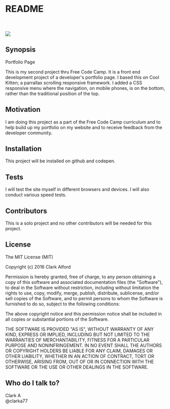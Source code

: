# README #
<br><br>
<img src="https://cloud.githubusercontent.com/assets/17029470/12766722/aa2525ee-c9ca-11e5-8f9d-11953412b4fe.jpg">

## Synopsis

Portfolio Page

This is my second project thru Free Code Camp. It is a front end development project of a developer's portfolio page. I based this on Cool Kitten; a parrallax scrolling responsive framework. I added a CSS responsive menu where the navigation, on mobile phones, is on the bottom, rather than the traditional position of the top.

## Motivation

I am doing this project as a part of the Free Code Camp curriculum and to help build up my portfolio on my website and to receive feedback from the developer community.

## Installation

This project will be installed on github and codepen.

## Tests

I will test the site myself in different browsers and devices.  I will also conduct various speed tests.

## Contributors

This is a solo project and no other contributors will be needed for this project.

## License

The MIT License (MIT)

Copyright (c) 2016 Clark Alford

Permission is hereby granted, free of charge, to any person obtaining a copy of this software and associated documentation files (the "Software"), to deal in the Software without restriction, including without limitation the rights to use, copy, modify, merge, publish, distribute, sublicense, and/or sell copies of the Software, and to permit persons to whom the Software is furnished to do so, subject to the following conditions:

The above copyright notice and this permission notice shall be included in all copies or substantial portions of the Software.

THE SOFTWARE IS PROVIDED "AS IS", WITHOUT WARRANTY OF ANY KIND, EXPRESS OR IMPLIED, INCLUDING BUT NOT LIMITED TO THE WARRANTIES OF MERCHANTABILITY, FITNESS FOR A PARTICULAR PURPOSE AND NONINFRINGEMENT. IN NO EVENT SHALL THE AUTHORS OR COPYRIGHT HOLDERS BE LIABLE FOR ANY CLAIM, DAMAGES OR OTHER LIABILITY, WHETHER IN AN ACTION OF CONTRACT, TORT OR OTHERWISE, ARISING FROM, OUT OF OR IN CONNECTION WITH THE SOFTWARE OR THE USE OR OTHER DEALINGS IN THE SOFTWARE.

## Who do I talk to?

Clark A<br>
@clarka77